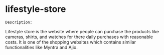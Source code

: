 # lifestyle-store
    Description:
Lifestyle store is the website  where people can purchase the products like cameras, shirts, and watches for there daily purchases with reasonable costs. It is  one of the shopping websites which contains similar functionalities like  Myntra and Ajio.
